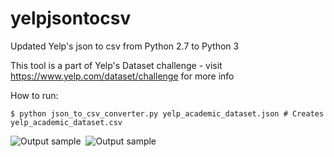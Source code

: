 # yelpjsontocsv
Updated Yelp's json to csv from Python 2.7 to Python 3

This tool is a part of Yelp's Dataset challenge - visit https://www.yelp.com/dataset/challenge for more info

How to run:
```
$ python json_to_csv_converter.py yelp_academic_dataset.json # Creates yelp_academic_dataset.csv
```

![Output sample](https://github.com/csuksangium/yelpjsontocsv/blob/master/phoodablegif.gif)&nbsp;&nbsp;![Output sample](https://github.com/csuksangium/yelpjsontocsv/blob/master/phoodablegif.gif)
